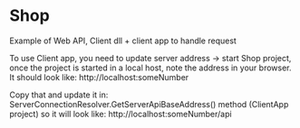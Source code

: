 # Shop
Example of Web API, Client dll + client app to handle request

To use Client app, you need to update server address ->
start Shop project, once the project is started in a local host, note the address in your browser.
It should look like: http://localhost:someNumber 

Copy that and update it in: ServerConnectionResolver.GetServerApiBaseAddress() method (ClientApp project)
so it will look like:
http://localhost:someNumber/api 